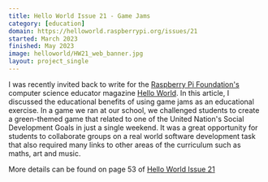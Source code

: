 ```yaml
---
title: Hello World Issue 21 - Game Jams
category: [education]
domain: https://helloworld.raspberrypi.org/issues/21
started: March 2023
finished: May 2023
image: helloworld/HW21_web_banner.jpg
layout: project_single
---
```


I was recently invited back to write for the [Raspberry Pi Foundation's](https://raspberrypi.org/) computer science educator magazine [Hello World](https://helloworld.raspberrypi.org/). In this article, I discussed the educational benefits of using game jams as an educational exercise. In a game we ran at our school, we challenged students to create a green-themed game that related to one of the United Nation's Social Development Goals in just a single weekend. It was a great opportunity for students to collaborate groups on a real world software development task that also required many links to other areas of the curriculum such as maths, art and music.

More details can be found on page 53 of [Hello World Issue 21](https://helloworld.raspberrypi.org/issues/21)
